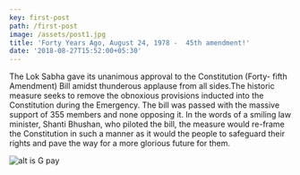 ```yaml
---
key: first-post
path: /first-post
image: /assets/post1.jpg
title: 'Forty Years Ago, August 24, 1978 -  45th amendment!'
date: '2018-08-27T15:52:00+05:30'
---
```


The Lok Sabha gave its unanimous approval to the Constitution (Forty- fifth Amendment) Bill amidst thunderous applause from all sides.The historic measure seeks to remove the obnoxious provisions inducted into the Constitution during the Emergency. The bill was passed with the massive support of 355 members and none opposing it. In the words of a smiling law minister, Shanti Bhushan, who piloted the bill, the measure would re-frame the Constitution in such a manner as it would the people to safeguard their rights and pave the way for a more glorious future for them.

![alt is G pay](/assets/post1.jpg)
